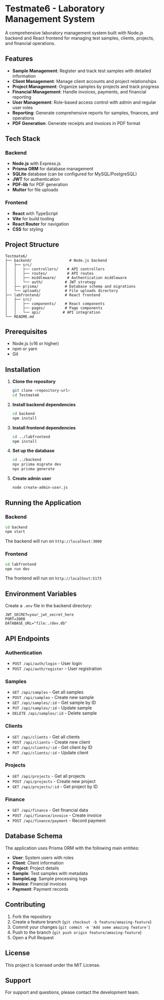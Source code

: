 # Testmate6 - Laboratory Management System

A comprehensive laboratory management system built with Node.js backend and React frontend for managing test samples, clients, projects, and financial operations.

## Features

- **Sample Management**: Register and track test samples with detailed information
- **Client Management**: Manage client accounts and project relationships
- **Project Management**: Organize samples by projects and track progress
- **Financial Management**: Handle invoices, payments, and financial reporting
- **User Management**: Role-based access control with admin and regular user roles
- **Reporting**: Generate comprehensive reports for samples, finances, and operations
- **PDF Generation**: Generate receipts and invoices in PDF format

## Tech Stack

### Backend
- **Node.js** with Express.js
- **Prisma ORM** for database management
- **SQLite** database (can be configured for MySQL/PostgreSQL)
- **JWT** for authentication
- **PDF-lib** for PDF generation
- **Multer** for file uploads

### Frontend
- **React** with TypeScript
- **Vite** for build tooling
- **React Router** for navigation
- **CSS** for styling

## Project Structure

```
Testmate6/
├── backend/                 # Node.js backend
│   ├── src/
│   │   ├── controllers/    # API controllers
│   │   ├── routes/         # API routes
│   │   ├── middleware/     # Authentication middleware
│   │   └── auth/          # JWT strategy
│   ├── prisma/            # Database schema and migrations
│   └── uploads/           # File uploads directory
├── labfrontend/           # React frontend
│   ├── src/
│   │   ├── components/    # React components
│   │   ├── pages/         # Page components
│   │   └── api/          # API integration
└── README.md
```

## Prerequisites

- Node.js (v16 or higher)
- npm or yarn
- Git

## Installation

1. **Clone the repository**
   ```bash
   git clone <repository-url>
   cd Testmate6
   ```

2. **Install backend dependencies**
   ```bash
   cd backend
   npm install
   ```

3. **Install frontend dependencies**
   ```bash
   cd ../labfrontend
   npm install
   ```

4. **Set up the database**
   ```bash
   cd ../backend
   npx prisma migrate dev
   npx prisma generate
   ```

5. **Create admin user**
   ```bash
   node create-admin-user.js
   ```

## Running the Application

### Backend
```bash
cd backend
npm start
```
The backend will run on `http://localhost:3000`

### Frontend
```bash
cd labfrontend
npm run dev
```
The frontend will run on `http://localhost:5173`

## Environment Variables

Create a `.env` file in the backend directory:

```env
JWT_SECRET=your_jwt_secret_here
PORT=3000
DATABASE_URL="file:./dev.db"
```

## API Endpoints

### Authentication
- `POST /api/auth/login` - User login
- `POST /api/auth/register` - User registration

### Samples
- `GET /api/samples` - Get all samples
- `POST /api/samples` - Create new sample
- `GET /api/samples/:id` - Get sample by ID
- `PUT /api/samples/:id` - Update sample
- `DELETE /api/samples/:id` - Delete sample

### Clients
- `GET /api/clients` - Get all clients
- `POST /api/clients` - Create new client
- `GET /api/clients/:id` - Get client by ID
- `PUT /api/clients/:id` - Update client

### Projects
- `GET /api/projects` - Get all projects
- `POST /api/projects` - Create new project
- `GET /api/projects/:id` - Get project by ID

### Finance
- `GET /api/finance` - Get financial data
- `POST /api/finance/invoice` - Create invoice
- `POST /api/finance/payment` - Record payment

## Database Schema

The application uses Prisma ORM with the following main entities:

- **User**: System users with roles
- **Client**: Client information
- **Project**: Project details
- **Sample**: Test samples with metadata
- **SampleLog**: Sample processing logs
- **Invoice**: Financial invoices
- **Payment**: Payment records

## Contributing

1. Fork the repository
2. Create a feature branch (`git checkout -b feature/amazing-feature`)
3. Commit your changes (`git commit -m 'Add some amazing feature'`)
4. Push to the branch (`git push origin feature/amazing-feature`)
5. Open a Pull Request

## License

This project is licensed under the MIT License.

## Support

For support and questions, please contact the development team.
